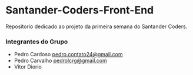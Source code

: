 # Santander-Coders-Front-End
Repositorio dedicado ao projeto da primeira semana do Santander Coders.

### Integrantes do Grupo

- Pedro Cardoso   pedro.contato24@gmail.com
- Pedro Carvalho  pedrolcrg@gmail.com
- Vitor Diorio